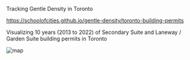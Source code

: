 Tracking Gentle Density in Toronto

https://schoolofcities.github.io/gentle-density/toronto-building-permits

Visualizing 10 years (2013 to 2022) of Secondary Suite and Laneway / Garden Suite building permits in Toronto

![map](https://schoolofcities.github.io/gentle-density/web-card.png)